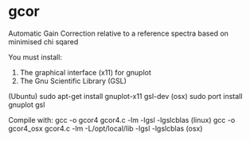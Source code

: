 gcor
====

Automatic Gain Correction relative to a reference spectra based on minimised chi sqared

You must install:
 1. The graphical interface (x11) for gnuplot
 2. The Gnu Scientific Library (GSL)
 
 (Ubuntu) sudo apt-get install gnuplot-x11 gsl-dev
 (osx)    sudo port install gnuplot gsl
 
 
 
 Compile with: gcc -o gcor4 gcor4.c -lm -lgsl -lgslcblas (linux)
               gcc -o gcor4_osx gcor4.c -lm -L/opt/local/lib -lgsl -lgslcblas (osx)
